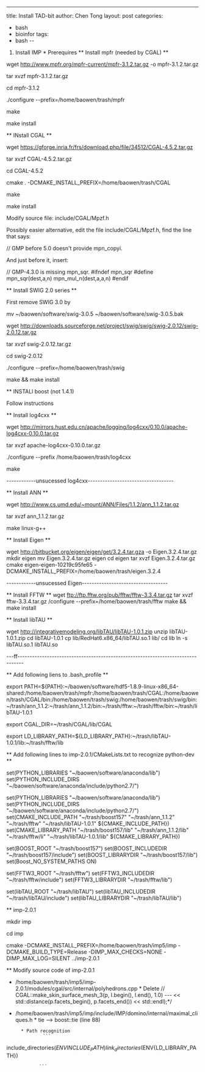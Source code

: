 ---
title: Install TAD-bit
author: Chen Tong
layout: post
categories:
  - bash
  - bioinfor
tags:
  - bash
--

1. Install IMP
		* Prerequires
** Install mpfr (needed by CGAL) **

wget http://www.mpfr.org/mpfr-current/mpfr-3.1.2.tar.gz -o mpfr-3.1.2.tar.gz

tar xvzf mpfr-3.1.2.tar.gz

cd mpfr-3.1.2

./configure --prefix=/home/baowen/trash/mpfr

make

make install

** INstall CGAL **

wget https://gforge.inria.fr/frs/download.php/file/34512/CGAL-4.5.2.tar.gz

tar xvzf CGAL-4.5.2.tar.gz

cd CGAL-4.5.2

cmake . -DCMAKE_INSTALL_PREFIX=/home/baowen/trash/CGAL

make

make install

Modify source file: include/CGAL/Mpzf.h

Possibly easier alternative, edit the file include/CGAL/Mpzf.h, find the 
line that says: 

// GMP before 5.0 doesn't provide mpn_copyi. 

And just before it, insert: 

// GMP-4.3.0 is missing mpn_sqr. 
#ifndef mpn_sqr 
#define mpn_sqr(dest,a,n) mpn_mul_n(dest,a,a,n) 
#endif 


** Install SWIG 2.0 series **

First remove SWIG 3.0 by 

mv ~/baowen/software/swig-3.0.5 ~/baowen/software/swig-3.0.5.bak

wget http://downloads.sourceforge.net/project/swig/swig/swig-2.0.12/swig-2.0.12.tar.gz

tar xvzf swig-2.0.12.tar.gz

cd swig-2.0.12

./configure --prefix=/home/baowen/trash/swig

make && make install

** INSTALl boost (not 1.4.1)

Follow instructions

** Install log4cxx **

wget http://mirrors.hust.edu.cn/apache/logging/log4cxx/0.10.0/apache-log4cxx-0.10.0.tar.gz

tar xvzf apache-log4cxx-0.10.0.tar.gz

./configure --prefix /home/baowen/trash/log4cxx

make

------------unsucessed log4cxx-----------------------------------


** Install ANN **

wget http://www.cs.umd.edu/~mount/ANN/Files/1.1.2/ann_1.1.2.tar.gz

tar xvzf ann_1.1.2.tar.gz

make linux-g++


** Install Eigen **

wget http://bitbucket.org/eigen/eigen/get/3.2.4.tar.gza -o Eigen.3.2.4.tar.gz
mkdir eigen
mv Eigen.3.2.4.tar.gz eigen
cd eigen
tar xvzf Eigen.3.2.4.tar.gz
cmake eigen-eigen-10219c95fe65 -DCMAKE_INSTALL_PREFIX=/home/baowen/trash/eigen.3.2.4

------------unsucessed Eigen-----------------------------------

** Install FFTW ** 
wget ftp://ftp.fftw.org/pub/fftw/fftw-3.3.4.tar.gz
tar xvzf fftw-3.3.4.tar.gz
/configure --prefix=/home/baowen/trash/fftw
make && make install

** Install libTAU **

wget http://integrativemodeling.org/libTAU/libTAU-1.0.1.zip
unzip libTAU-1.0.1.zip
cd libTAU-1.0.1
cp lib/RedHat6.x86_64/libTAU.so.1 lib/
cd lib
ln -s libTAU.so.1 libTAU.so

---ff--------------------------------------------------------------------------------

** Add following liens to .bash_profile **

export PATH=${PATH}:~/baowen/software/hdf5-1.8.9-linux-x86_64-shared:/home/baowen/trash/mpfr:/home/baowen/trash/CGAL:/home/baowen/trash/CGAL/bin:/home/baowen/trash/swig:/home/baowen/trash/swig/bin:~/trash/ann_1.1.2:~/trash/ann_1.1.2/bin:~/trash/fftw:~/trash/fftw/bin:~/trash/libTAU-1.0.1

export CGAL_DIR=~/trash/CGAL/lib/CGAL

export LD_LIBRARY_PATH=${LD_LIBRARY_PATH}:~/trash/libTAU-1.0.1/lib:~/trash/fftw/lib

** Add following lines to imp-2.0.1/CMakeLists.txt to recognize python-dev ** 

set(PYTHON_LIBRARIES "~/baowen/software/anaconda/lib")
set(PYTHON_INCLUDE_DIRS "~/baowen/software/anaconda/include/python2.7/")

set(PYTHON_LIBRARIES "~/baowen/software/anaconda/lib")
set(PYTHON_INCLUDE_DIRS "~/baowen/software/anaconda/include/python2.7/")
set(CMAKE_INCLUDE_PATH "~/trash/boost157" "~/trash/ann_1.1.2" "~/trash/fftw" "~/trash/libTAU-1.0.1" ${CMAKE_INCLUDE_PATH})
set(CMAKE_LIBRARY_PATH "~/trash/boost157/lib" "~/trash/ann_1.1.2/lib" "~/trash/fftw/li" "~/trash/libTAU-1.0.1/lib" ${CMAKE_LIBRARY_PATH})

set(BOOST_ROOT "~/trash/boost157")
set(BOOST_INCLUDEDIR "~/trash/boost157/include")
set(BOOST_LIBRARYDIR "~/trash/boost157/lib")
set(Boost_NO_SYSTEM_PATHS ON)

set(FFTW3_ROOT "~/trash/fftw")
set(FFTW3_INCLUDEDIR "~/trash/fftw/include")
set(FFTW3_LIBRARYDIR "~/trash/fftw/lib")

set(libTAU_ROOT "~/trash/libTAU")
set(libTAU_INCLUDEDIR "~/trash/libTAU/include")
set(libTAU_LIBRARYDIR "~/trash/libTAU/lib")


** imp-2.0.1

mkdir imp

cd imp

cmake -DCMAKE_INSTALL_PREFIX=/home/baowen/trash/imp5/imp -DCMAKE_BUILD_TYPE=Release -DIMP_MAX_CHECKS=NONE -DIMP_MAX_LOG=SILENT ../imp-2.0.1

** Modify source code of imp-2.0.1

* /home/baowen/trash/imp5/imp-2.0.1/modules/cgal/src/internal/polyhedrons.cpp
        * Delete // CGAL::make_skin_surface_mesh_3(p, l.begin(), l.end(), 1.0) --- << std::distance(p.facets_begin(), p.facets_end()) << std::endl);*/

* /home/baowen/trash/imp5/imp/include/IMP/domino/internal/maximal_cliques.h
        * tie --> boost::tie  (line 88) 


		* Path recognition
				```
include_directories($ENV{INCLUDE_PATH})
link_directories($ENV{LD_LIBRARY_PATH})

				```
